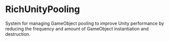 # RichUnityPooling
System for managing GameObject pooling to improve Unity performance by reducing the frequency and amount of GameObject instantiation and destruction.
